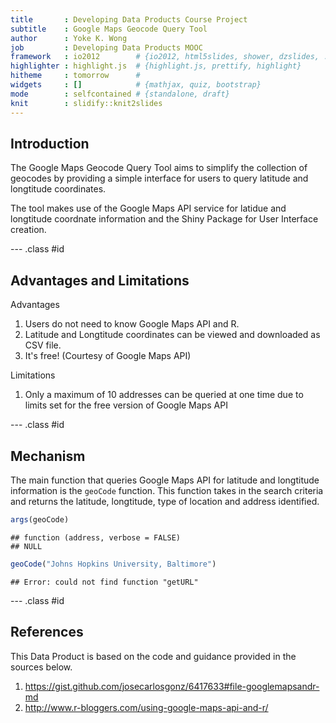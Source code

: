 ```yaml
---
title       : Developing Data Products Course Project
subtitle    : Google Maps Geocode Query Tool
author      : Yoke K. Wong
job         : Developing Data Products MOOC
framework   : io2012        # {io2012, html5slides, shower, dzslides, ...}
highlighter : highlight.js  # {highlight.js, prettify, highlight}
hitheme     : tomorrow      # 
widgets     : []            # {mathjax, quiz, bootstrap}
mode        : selfcontained # {standalone, draft}
knit        : slidify::knit2slides
---
```



## Introduction

The Google Maps Geocode Query Tool aims to simplify the collection of geocodes by providing a simple interface for users to query latitude and longtitude coordinates.

The tool makes use of the Google Maps API service for latidue and longtitude coordnate information and the Shiny Package for User Interface creation.

--- .class #id 

## Advantages and Limitations

Advantages  
1. Users do not need to know Google Maps API and R.  
2. Latitude and Longtitude coordinates can be viewed and downloaded as CSV file.  
3. It's free! (Courtesy of Google Maps API)  

Limitations  
1. Only a maximum of 10 addresses can be queried at one time due to limits set for the free version of Google Maps API  


--- .class #id 

## Mechanism

The main function that queries Google Maps API for latitude and longtitude information is the `geoCode` function. This function takes in the search criteria and returns the latitude, longtitude, type of location and address identified.


```r
args(geoCode)
```

```
## function (address, verbose = FALSE) 
## NULL
```

```r
geoCode("Johns Hopkins University, Baltimore")
```

```
## Error: could not find function "getURL"
```

--- .class #id 

## References

This Data Product is based on the code and guidance provided in the sources below.

1. https://gist.github.com/josecarlosgonz/6417633#file-googlemapsandr-md
2. http://www.r-bloggers.com/using-google-maps-api-and-r/



